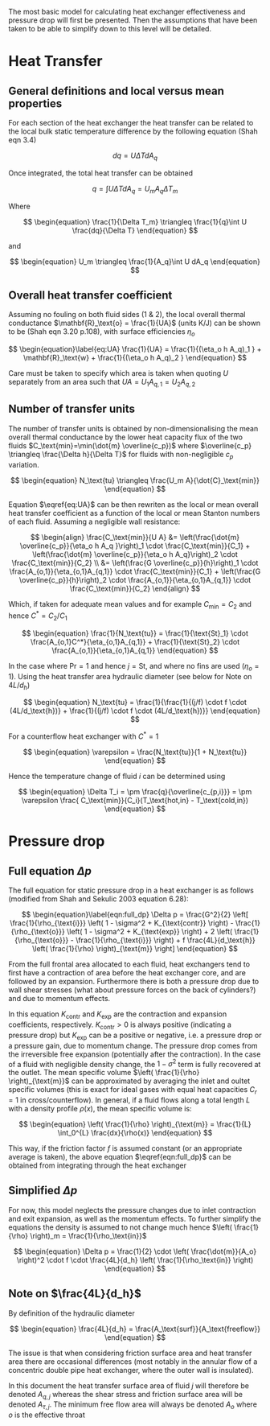 The most basic model for calculating heat exchanger effectiveness and pressure drop will first be presented.
Then the assumptions that have been taken to be able to simplify down to this level will be detailed.

# Heat Transfer

## General definitions and local versus mean properties

For each section of the heat exchanger the heat transfer can be related to the local bulk static
temperature difference by the following equation (Shah eqn 3.4)

$$
\begin{equation}
dq = U \Delta T dA_q
\end{equation}
$$

Once integrated, the total heat transfer can be obtained

$$
\begin{equation}
q = \int U \Delta T dA_q = U_m A_q\Delta T_m
\end{equation}
$$

Where

$$
\begin{equation}
\frac{1}{\Delta T_m} \triangleq \frac{1}{q}\int U \frac{dq}{\Delta T}
\end{equation}
$$

and

$$
\begin{equation}
U_m \triangleq \frac{1}{A_q}\int U dA_q
\end{equation}
$$

## Overall heat transfer coefficient

Assuming no fouling on both fluid sides ($1$ & $2$), the local overall thermal conductance
$\mathbf{R}_\text{o} = \frac{1}{UA}$ (units K/J) can be shown to be
(Shah eqn 3.20 p.108), with surface efficiencies $\eta_o$

$$
\begin{equation}\label{eq:UA}
\frac{1}{UA} = \frac{1}{(\eta_o h A_q)_1 } + \mathbf{R}_\text{w} + \frac{1}{(\eta_o h A_q)_2 }
\end{equation}
$$

Care must be taken to specify which area is taken when quoting $U$ separately from an area such that
$UA = U_1 A_{q,1} = U_2 A_{q,2}$

## Number of transfer units

The number of transfer units is obtained by non-dimensionalising the mean overall thermal conductance
by the lower heat capacity flux of the two fluids $C_\text{min}=\min(\dot{m} \overline{c_p})$ where
$\overline{c_p} \triangleq \frac{\Delta h}{\Delta T}$ for fluids with non-negligible $c_p$ variation.

$$
\begin{equation}
N_\text{tu} \triangleq \frac{U_m A}{\dot{C}_\text{min}}
\end{equation}
$$

Equation $\eqref{eq:UA}$ can be then rewriten as the local or mean overall heat transfer coefficient
as a function of the local or mean Stanton numbers of each fluid.
Assuming a negligible wall resistance:

$$
\begin{align}
\frac{C_\text{min}}{U A} &=  \left(\frac{\dot{m} \overline{c_p}}{\eta_o h A_q }\right)_1  \cdot \frac{C_\text{min}}{C_1} + \left(\frac{\dot{m} \overline{c_p}}{\eta_o h A_q}\right)_2 \cdot \frac{C_\text{min}}{C_2} \\
&= \left(\frac{G \overline{c_p}}{h}\right)_1 \cdot \frac{A_{o,1}}{\eta_{o,1}A_{q,1}} \cdot \frac{C_\text{min}}{C_1} + \left(\frac{G \overline{c_p}}{h}\right)_2 \cdot \frac{A_{o,1}}{\eta_{o,1}A_{q,1}} \cdot \frac{C_\text{min}}{C_2}
\end{align}
$$

Which, if taken for adequate mean values and for example $C_\text{min}=C_2$ and hence $C^*=C_2/C_1$

$$
\begin{equation}
\frac{1}{N_\text{tu}} = \frac{1}{\text{St}_1} \cdot \frac{A_{o,1}C^*}{\eta_{o,1}A_{q,1}} + \frac{1}{\text{St}_2} \cdot \frac{A_{o,1}}{\eta_{o,1}A_{q,1}}
\end{equation}
$$

In the case where $\text{Pr}=1$ and hence $j=\text{St}$, and where no fins are used ($\eta_o=1$).
Using the heat transfer area hydraulic diameter (see below for Note on $4L/d_h$)

$$
\begin{equation}
N_\text{tu} = \frac{1}{\frac{1}{(j/f) \cdot f \cdot (4L/d_\text{h})} + \frac{1}{(j/f) \cdot f \cdot (4L/d_\text{h})}}
\end{equation}
$$

For a counterflow heat exchanger with $C^*=1$

$$
\begin{equation}
\varepsilon = \frac{N_\text{tu}}{1 + N_\text{tu}}
\end{equation}
$$

Hence the temperature change of fluid $i$ can be determined using

$$
\begin{equation}
\Delta T_i = \pm \frac{q}{\overline{c_{p,i}}} =  \pm \varepsilon \frac{ C_\text{min}}{C_i}(T_\text{hot,in} - T_\text{cold,in})
\end{equation}
$$

# Pressure drop

## Full equation $\Delta p$

The full equation for static pressure drop in a heat exchanger is as follows (modified from Shah and Sekulic 2003 equation 6.28):

$$
\begin{equation}\label{eqn:full_dp}
\Delta p = \frac{G^2}{2} \left[ \frac{1}{\rho_{\text{i}}} \left( 1 - \sigma^2 + K_{\text{contr}} \right) - \frac{1}{\rho_{\text{o}}} \left( 1 - \sigma^2 + K_{\text{exp}} \right) + 2 \left( \frac{1}{\rho_{\text{o}}} - \frac{1}{\rho_{\text{i}}} \right) + f \frac{4L}{d_\text{h}} \left( \frac{1}{\rho} \right)_{\text{m}} \right]
\end{equation}
$$

From the full frontal area allocated to each fluid, heat exchangers tend to first have a contraction of area before the heat exchanger core, and are followed by an expansion.
Furthermore there is both a pressure drop due to wall shear stresses (what about pressure forces on the back of cylinders?) and due to momentum effects.

In this equation $K_{\text{contr}}$ and $K_{\text{exp}}$ are the contraction and expansion coefficients, respectively. $K_{\text{contr}}>0$ is always positive (indicating a pressure drop) but $K_{\text{exp}}$ can be a positive or negative, i.e. a pressure drop or a pressure gain, due to momentum change. The pressure drop comes from the irreversible free expansion (potentially after the contraction).
In the case of a fluid with negligible density change, the $1-\sigma^2$ term is fully recovered at the outlet. The mean specific volume $\left( \frac{1}{\rho} \right)_{\text{m}}$ can be approximated by averaging the inlet and oultet specific volumes (this is exact for ideal gases with equal heat capacities $C_r=1$ in cross/counterflow).
In general, if a fluid flows along a total length $L$ with a density profile $\rho(x)$, the mean specific volume is:

$$
\begin{equation}
\left( \frac{1}{\rho} \right)_{\text{m}} = \frac{1}{L} \int_0^{L} \frac{dx}{\rho(x)}
\end{equation}
$$

This way, if the friction factor $f$ is assumed constant (or an appropriate average is taken), the above equation $\eqref{eqn:full_dp}$ can be obtained from integrating through the heat exchanger

## Simplified $\Delta p$

For now, this model neglects the pressure changes due to inlet contraction and exit expansion, as well as the momentum effects.
To further simplify the equations the density is assumed to not change much hence $\left( \frac{1}{\rho} \right)_m = \frac{1}{\rho_\text{in}}$

$$
\begin{equation}
\Delta p = \frac{1}{2} \cdot \left( \frac{\dot{m}}{A_o} \right)^2  \cdot f \cdot \frac{4L}{d_h} \left( \frac{1}{\rho_\text{in}} \right)
\end{equation}
$$

## Note on $\frac{4L}{d_h}$

By definition of the hydraulic diameter

$$
\begin{equation}
\frac{4L}{d_h} = \frac{A_\text{surf}}{A_\text{freeflow}}
\end{equation}
$$

The issue is that when considering friction surface area and heat transfer area there are occasional differences
(most notably in the annular flow of a concentric double pipe heat exchanger, where the outer wall is insulated).

In this document the heat transfer surface area of fluid $j$ will therefore be denoted $A_{q,j}$ whereas the shear
stress and friction surface area will be denoted $A_{\tau,j}$. The minimum free flow area will always be denoted
$A_o$ where $o$ is the effective throat
